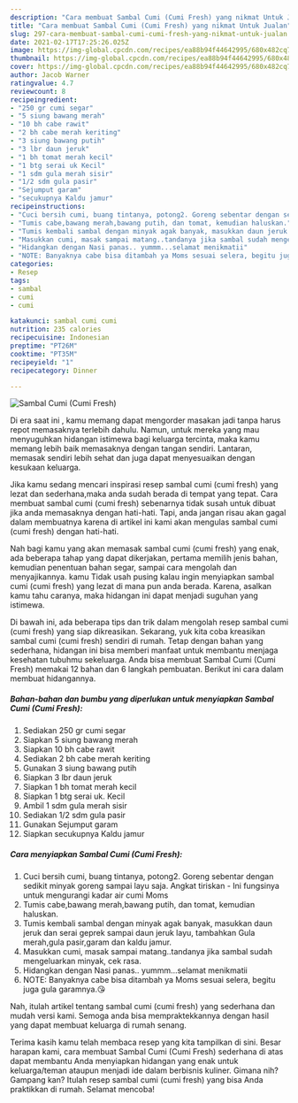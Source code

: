 ```yaml
---
description: "Cara membuat Sambal Cumi (Cumi Fresh) yang nikmat Untuk Jualan"
title: "Cara membuat Sambal Cumi (Cumi Fresh) yang nikmat Untuk Jualan"
slug: 297-cara-membuat-sambal-cumi-cumi-fresh-yang-nikmat-untuk-jualan
date: 2021-02-17T17:25:26.025Z
image: https://img-global.cpcdn.com/recipes/ea88b94f44642995/680x482cq70/sambal-cumi-cumi-fresh-foto-resep-utama.jpg
thumbnail: https://img-global.cpcdn.com/recipes/ea88b94f44642995/680x482cq70/sambal-cumi-cumi-fresh-foto-resep-utama.jpg
cover: https://img-global.cpcdn.com/recipes/ea88b94f44642995/680x482cq70/sambal-cumi-cumi-fresh-foto-resep-utama.jpg
author: Jacob Warner
ratingvalue: 4.7
reviewcount: 8
recipeingredient:
- "250 gr cumi segar"
- "5 siung bawang merah"
- "10 bh cabe rawit"
- "2 bh cabe merah keriting"
- "3 siung bawang putih"
- "3 lbr daun jeruk"
- "1 bh tomat merah kecil"
- "1 btg serai uk Kecil"
- "1 sdm gula merah sisir"
- "1/2 sdm gula pasir"
- "Sejumput garam"
- "secukupnya Kaldu jamur"
recipeinstructions:
- "Cuci bersih cumi, buang tintanya, potong2. Goreng sebentar dengan sedikit minyak goreng sampai layu saja. Angkat tiriskan Ini fungsinya untuk mengurangi kadar air cumi Moms"
- "Tumis cabe,bawang merah,bawang putih, dan tomat, kemudian haluskan."
- "Tumis kembali sambal dengan minyak agak banyak, masukkan daun jeruk dan serai geprek sampai daun jeruk layu, tambahkan Gula merah,gula pasir,garam dan kaldu jamur."
- "Masukkan cumi, masak sampai matang..tandanya jika sambal sudah mengeluarkan minyak, cek rasa."
- "Hidangkan dengan Nasi panas.. yummm...selamat menikmatii"
- "NOTE: Banyaknya cabe bisa ditambah ya Moms sesuai selera, begitu juga gula garamnya.😘"
categories:
- Resep
tags:
- sambal
- cumi
- cumi

katakunci: sambal cumi cumi 
nutrition: 235 calories
recipecuisine: Indonesian
preptime: "PT26M"
cooktime: "PT35M"
recipeyield: "1"
recipecategory: Dinner

---
```



![Sambal Cumi (Cumi Fresh)](https://img-global.cpcdn.com/recipes/ea88b94f44642995/680x482cq70/sambal-cumi-cumi-fresh-foto-resep-utama.jpg)

Di era  saat ini , kamu memang dapat mengorder masakan jadi tanpa harus repot memasaknya terlebih dahulu. Namun, untuk mereka yang mau menyuguhkan hidangan istimewa bagi keluarga tercinta, maka kamu memang lebih baik memasaknya dengan tangan sendiri. Lantaran, memasak sendiri lebih sehat dan juga dapat menyesuaikan dengan kesukaan keluarga.

Jika kamu sedang mencari inspirasi resep sambal cumi (cumi fresh) yang lezat dan sederhana,maka anda sudah berada di tempat yang tepat. Cara membuat sambal cumi (cumi fresh)  sebenarnya tidak susah untuk dibuat jika anda memasaknya dengan hati-hati. Tapi, anda jangan risau akan gagal dalam membuatnya 
karena di artikel ini kami akan mengulas sambal cumi (cumi fresh) dengan hati-hati.  



Nah bagi kamu yang akan memasak sambal cumi (cumi fresh) yang enak, ada beberapa tahap yang dapat dikerjakan, pertama memilih jenis bahan, kemudian penentuan bahan segar, sampai cara mengolah dan menyajikannya. kamu Tidak usah pusing kalau ingin menyiapkan sambal cumi (cumi fresh) yang lezat di mana pun anda berada. Karena, asalkan kamu  tahu caranya, maka hidangan ini dapat menjadi suguhan yang istimewa.

Di bawah ini, ada beberapa tips dan trik dalam mengolah resep sambal cumi (cumi fresh) yang siap dikreasikan. Sekarang, yuk kita coba kreasikan sambal cumi (cumi fresh) sendiri di rumah. Tetap dengan bahan yang sederhana, hidangan ini bisa memberi manfaat untuk membantu menjaga kesehatan tubuhmu sekeluarga. Anda bisa membuat Sambal Cumi (Cumi Fresh) memakai 12 bahan dan 6 langkah pembuatan. Berikut ini cara dalam membuat hidangannya.

<!--inarticleads1-->

##### Bahan-bahan dan bumbu yang diperlukan untuk menyiapkan Sambal Cumi (Cumi Fresh):

1. Sediakan 250 gr cumi segar
1. Siapkan 5 siung bawang merah
1. Siapkan 10 bh cabe rawit
1. Sediakan 2 bh cabe merah keriting
1. Gunakan 3 siung bawang putih
1. Siapkan 3 lbr daun jeruk
1. Siapkan 1 bh tomat merah kecil
1. Siapkan 1 btg serai uk. Kecil
1. Ambil 1 sdm gula merah sisir
1. Sediakan 1/2 sdm gula pasir
1. Gunakan Sejumput garam
1. Siapkan secukupnya Kaldu jamur




<!--inarticleads2-->

##### Cara menyiapkan Sambal Cumi (Cumi Fresh):

1. Cuci bersih cumi, buang tintanya, potong2. Goreng sebentar dengan sedikit minyak goreng sampai layu saja. Angkat tiriskan - Ini fungsinya untuk mengurangi kadar air cumi Moms
1. Tumis cabe,bawang merah,bawang putih, dan tomat, kemudian haluskan.
1. Tumis kembali sambal dengan minyak agak banyak, masukkan daun jeruk dan serai geprek sampai daun jeruk layu, tambahkan Gula merah,gula pasir,garam dan kaldu jamur.
1. Masukkan cumi, masak sampai matang..tandanya jika sambal sudah mengeluarkan minyak, cek rasa.
1. Hidangkan dengan Nasi panas.. yummm...selamat menikmatii
1. NOTE: Banyaknya cabe bisa ditambah ya Moms sesuai selera, begitu juga gula garamnya.😘




Nah, itulah artikel tentang  sambal cumi (cumi fresh)  yang sederhana dan mudah versi kami. Semoga anda bisa mempraktekkannya dengan hasil yang dapat membuat keluarga di rumah senang. 

Terima kasih kamu telah membaca resep yang kita tampilkan di sini. Besar harapan kami, cara membuat  Sambal Cumi (Cumi Fresh) sederhana di atas dapat membantu Anda menyiapkan hidangan yang enak untuk keluarga/teman ataupun menjadi ide dalam berbisnis kuliner. Gimana nih? Gampang kan? Itulah resep sambal cumi (cumi fresh) yang bisa Anda praktikkan di rumah. Selamat mencoba!

